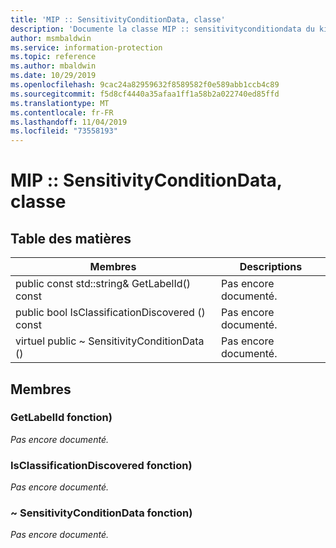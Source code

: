 ```yaml
---
title: 'MIP :: SensitivityConditionData, classe'
description: 'Documente la classe MIP :: sensitivityconditiondata du kit de développement logiciel (SDK) Microsoft Information Protection (MIP).'
author: msmbaldwin
ms.service: information-protection
ms.topic: reference
ms.author: mbaldwin
ms.date: 10/29/2019
ms.openlocfilehash: 9cac24a82959632f8589582f0e589abb1ccb4c89
ms.sourcegitcommit: f5d8cf4440a35afaa1ff1a58b2a022740ed85ffd
ms.translationtype: MT
ms.contentlocale: fr-FR
ms.lasthandoff: 11/04/2019
ms.locfileid: "73558193"
---
```

# <a name="class-mipsensitivityconditiondata"></a>MIP :: SensitivityConditionData, classe 
  
## <a name="summary"></a>Table des matières
 Membres                        | Descriptions                                
--------------------------------|---------------------------------------------
public const std::string& GetLabelId() const  | Pas encore documenté.
public bool IsClassificationDiscovered () const  | Pas encore documenté.
virtuel public ~ SensitivityConditionData ()  | Pas encore documenté.
  
## <a name="members"></a>Membres
  
### <a name="getlabelid-function"></a>GetLabelId fonction)
_Pas encore documenté._

  
### <a name="isclassificationdiscovered-function"></a>IsClassificationDiscovered fonction)
_Pas encore documenté._

  
### <a name="sensitivityconditiondata-function"></a>~ SensitivityConditionData fonction)
_Pas encore documenté._
